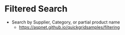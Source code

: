 # Filtered Search

- Search by Supplier, Category, or partial product name
  - https://aspnet.github.io/quickgridsamples/filtering